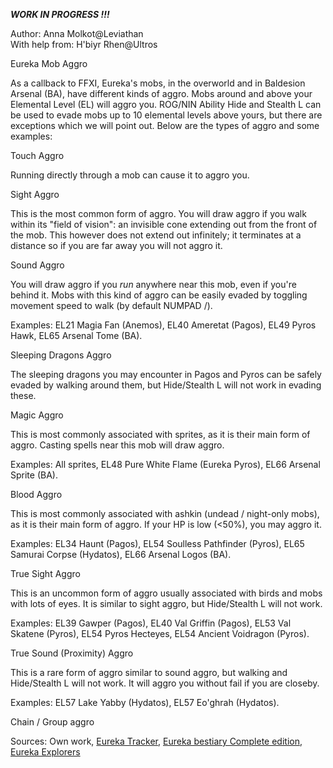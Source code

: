 
***WORK IN PROGRESS !!!***

Author: Anna Molkot@Leviathan<br>
With help from: H'biyr Rhen@Ultros 

Eureka Mob Aggro

As a callback to FFXI, Eureka's mobs, in the overworld and in Baldesion Arsenal (BA), have different kinds of aggro.  Mobs around and above your Elemental Level (EL) will aggro you.  ROG/NIN Ability Hide and Stealth L can be used to evade mobs up to 10 elemental levels above yours, but there are exceptions which we will point out.  Below are the types of aggro and some examples:

Touch Aggro

Running directly through a mob can cause it to aggro you.

Sight Aggro

This is the most common form of aggro.  You will draw aggro if you walk within its "field of vision": an invisible cone extending out from the front of the mob. This however does not extend out infinitely; it terminates at a distance so if you are far away you will not aggro it.

Sound Aggro

You will draw aggro if you *run* anywhere near this mob, even if you're behind it.  Mobs with this kind of aggro can be easily evaded by toggling movement speed to walk (by default NUMPAD /).

Examples: EL21 Magia Fan (Anemos), EL40 Ameretat (Pagos), EL49 Pyros Hawk, EL65 Arsenal Tome (BA).

Sleeping Dragons Aggro

The sleeping dragons you may encounter in Pagos and Pyros can be safely evaded by walking around them, but Hide/Stealth L will not work in evading these.

Magic Aggro

This is most commonly associated with sprites, as it is their main form of aggro.  Casting spells near this mob will draw aggro.

Examples: All sprites, EL48 Pure White Flame (Eureka Pyros), EL66 Arsenal Sprite (BA).

Blood Aggro

This is most commonly associated with ashkin (undead / night-only mobs), as it is their main form of aggro.  If your HP is low (<50%), you may aggro it.

Examples: EL34 Haunt (Pagos), EL54 Soulless Pathfinder (Pyros), EL65 Samurai Corpse (Hydatos), EL66 Arsenal Logos (BA).

True Sight Aggro

This is an uncommon form of aggro usually associated with birds and mobs with lots of eyes.  It is similar to sight aggro, but Hide/Stealth L will not work.

Examples: EL39 Gawper (Pagos), EL40 Val Griffin (Pagos), EL53 Val Skatene (Pyros), EL54 Pyros Hecteyes, EL54 Ancient Voidragon (Pyros).

True Sound (Proximity) Aggro

This is a rare form of aggro similar to sound aggro, but walking and Hide/Stealth L will not work.  It will aggro you without fail if you are closeby.

Examples: EL57 Lake Yabby (Hydatos), EL57 Eo'ghrah (Hydatos).

Chain / Group aggro

Sources: Own work, [Eureka Tracker](https://ffxiv-eureka.com/), [Eureka bestiary Complete edition](https://docs.google.com/spreadsheets/d/1Z3sDux_-UTf9LQ0DYuKvemXKP4DLK4K34Rtn72mAmpY/edit?usp=sharing), [Eureka Explorers](https://discord.gg/S8c4jbuASv)
